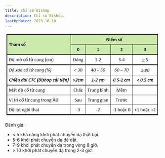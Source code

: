 ```yaml
---
title: Chỉ số Bishop
description: Chỉ số Bishop.
lastUpdated: 2023-10-10
---
```


![Chỉ số Bishop](../../../assets/lien-quan/chi-so-bishop/chi-so-bishop.jpg)

Đánh giá:

- < 5 khả năng khởi phát chuyển dạ thất bại.
- 5-6 khởi phát chuyển dạ dè dặt.
- 7-9 khởi phát chuyển dạ trong vòng 8 giờ.
- &#62; 10 khởi phát chuyển dạ trong 2-3 giờ.
